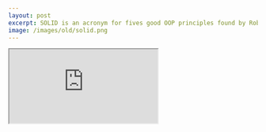 ```yaml
---
layout: post
excerpt: SOLID is an acronym for fives good OOP principles found by Robert C. Martin. Read on to know more
image: /images/old/solid.png
---
```

<div class="embed-container">
    <div class="embed large">
    <iframe src="http://slides.catchy.io/Write-Rock-SOLID-Code.html"></iframe>
    </div>
</div>
